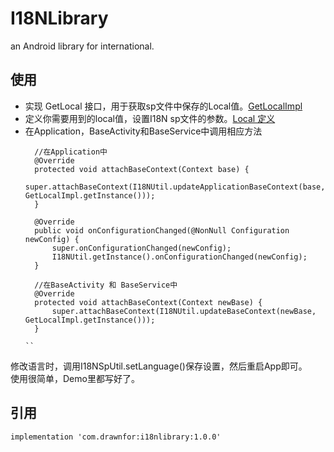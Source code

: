 # I18NLibrary
an Android library for international.  

## 使用
* 实现 GetLocal 接口，用于获取sp文件中保存的Local值。[GetLocalImpl](https://github.com/Drawn0-0/I18NDemo/blob/master/app/src/main/java/com/drawnfor/i18ndemo/GetLocalImpl.java)
* 定义你需要用到的local值，设置I18N sp文件的参数。[Local 定义](https://github.com/Drawn0-0/I18NDemo/blob/master/app/src/main/java/com/drawnfor/i18ndemo/NonContextConstant.java)
* 在Application，BaseActivity和BaseService中调用相应方法
  ```
    //在Application中
    @Override
    protected void attachBaseContext(Context base) {
        super.attachBaseContext(I18NUtil.updateApplicationBaseContext(base, GetLocalImpl.getInstance()));
    }

    @Override
    public void onConfigurationChanged(@NonNull Configuration newConfig) {
        super.onConfigurationChanged(newConfig);
        I18NUtil.getInstance().onConfigurationChanged(newConfig);
    }
    
    //在BaseActivity 和 BaseService中
    @Override
    protected void attachBaseContext(Context newBase) {
        super.attachBaseContext(I18NUtil.updateBaseContext(newBase, GetLocalImpl.getInstance()));
    }
  
  ``
  
 修改语言时，调用I18NSpUtil.setLanguage()保存设置，然后重启App即可。  
 使用很简单，Demo里都写好了。

## 引用
```
implementation 'com.drawnfor:i18nlibrary:1.0.0'
```
